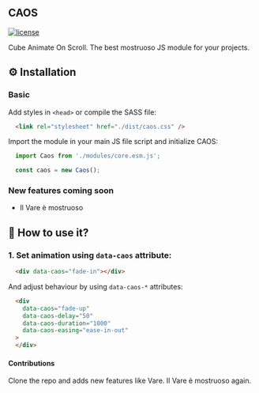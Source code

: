 ## CAOS

[![license][license-image]][license-url]

Cube Animate On Scroll. The best mostruoso JS module for your projects.

## ⚙ Installation

### Basic

Add styles in `<head>` or compile the SASS file:

```html
  <link rel="stylesheet" href="./dist/caos.css" />
```

Import the module in your main JS file script and initialize CAOS:
```js
  import Caos from './modules/core.esm.js';

  const caos = new Caos();
```

### New features coming soon

- Il Vare è mostruoso


## 🤔 How to use it?

### 1. Set animation using `data-caos` attribute:

```html
  <div data-caos="fade-in"></div>
```

And adjust behaviour by using `data-caos-*` attributes:
```html
  <div
    data-caos="fade-up"
    data-caos-delay="50"
    data-caos-duration="1000"
    data-caos-easing="ease-in-out"
  >
  </div>
```

#### Contributions
Clone the repo and adds new features like Vare. Il Vare è mostruoso again.

[license-image]: https://img.shields.io/npm/l/destyle.css.svg?style=flat-square
[license-url]: LICENSE